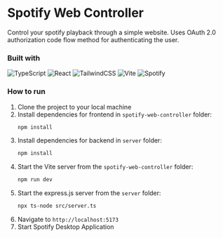 # Spotify Web Controller
Control your spotify playback through a simple website. Uses OAuth 2.0 authorization code flow method for authenticating the user. 

### Built with
![TypeScript](https://img.shields.io/badge/typescript-%23007ACC.svg?style=for-the-badge&logo=typescript&logoColor=white)
![React](https://img.shields.io/badge/react-%2320232a.svg?style=for-the-badge&logo=react&logoColor=%2361DAFB)
![TailwindCSS](https://img.shields.io/badge/tailwindcss-%2338B2AC.svg?style=for-the-badge&logo=tailwind-css&logoColor=white)
![Vite](https://img.shields.io/badge/vite-%23646CFF.svg?style=for-the-badge&logo=vite&logoColor=white)
![Spotify](https://img.shields.io/badge/Spotify-1ED760?style=for-the-badge&logo=spotify&logoColor=white)

### How to run
1. Clone the project to your local machine
2. Install dependencies for frontend in ``spotify-web-controller`` folder:
   ```bash
   npm install
   ```
3. Install dependencies for backend in ``server`` folder:
   ```bash
   npm install
   ```
3. Start the Vite server from the ``spotify-web-controller`` folder:
   ```bash
   npm run dev
   ```
4. Start the express.js server from the ``server`` folder:
   ```bash
   npx ts-node src/server.ts
   ```
5. Navigate to ``http://localhost:5173``
6. Start Spotify Desktop Application
